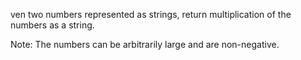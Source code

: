ven two numbers represented as strings, return multiplication of the numbers as a string.

Note: The numbers can be arbitrarily large and are non-negative.
